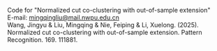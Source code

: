 Code for "Normalized cut co-clustering with out-of-sample extension" \
E-mail: mingqingliu@mail.nwpu.edu.cn \
Wang, Jingyu & Liu, Mingqing & Nie, Feiping & Li, Xuelong. (2025). Normalized cut co-clustering with out-of-sample extension. Pattern Recognition. 169. 111881.
